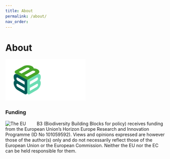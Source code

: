 ```yaml
---
title: About 
permalink: /about/
nav_order: 
---
```


# About

<img src="/images/B3_logo_3.png" alt="The B-Cubed logo" width="250;" style="margin-right:30px">

### Funding
<img src="/images/Logos/LogoEU.png" alt="The EU" width="250;" style="margin-right:30px">
B3 (Biodiversity Building Blocks for policy) receives funding from the European Union’s Horizon Europe Research and Innovation Programme 
(ID No 101059592). Views and opinions expressed are however those of the author(s) only and do not necessarily reflect those of the 
European Union or the European Commission. Neither the EU nor the EC can be held responsible for them.
